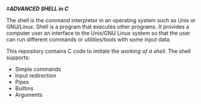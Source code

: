 #***ADVANCED SHELL in C***

The shell is the command interpretor in an operating system such as Unix or GNU/Linux.
Shell is a program that executes other programs.
It provides a computer user an interface to the Unix/GNU Linux system so that the user can run different commands or utilities/tools with some input data.

This repository contains C code to imitate the *working of a shell*.
The shell supports:
- Simple commands
- Input redirection
- Pipes
- Builtins
- Arguments
